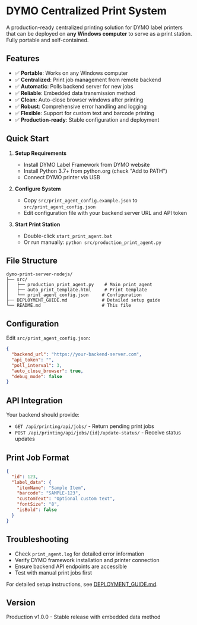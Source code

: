 # DYMO Centralized Print System

A production-ready centralized printing solution for DYMO label printers that can be deployed on **any Windows computer** to serve as a print station. Fully portable and self-contained.

## Features
- ✅ **Portable**: Works on any Windows computer
- ✅ **Centralized**: Print job management from remote backend
- ✅ **Automatic**: Polls backend server for new jobs
- ✅ **Reliable**: Embedded data transmission method
- ✅ **Clean**: Auto-close browser windows after printing
- ✅ **Robust**: Comprehensive error handling and logging
- ✅ **Flexible**: Support for custom text and barcode printing
- ✅ **Production-ready**: Stable configuration and deployment

## Quick Start

1. **Setup Requirements**
   - Install DYMO Label Framework from DYMO website
   - Install Python 3.7+ from python.org (check "Add to PATH")
   - Connect DYMO printer via USB

2. **Configure System**
   - Copy `src/print_agent_config.example.json` to `src/print_agent_config.json`
   - Edit configuration file with your backend server URL and API token

3. **Start Print Station**
   - Double-click `start_print_agent.bat`
   - Or run manually: `python src/production_print_agent.py`

## File Structure
```
dymo-print-server-nodejs/
├── src/
│   ├── production_print_agent.py    # Main print agent
│   ├── auto_print_template.html     # Print template
│   └── print_agent_config.json     # Configuration
├── DEPLOYMENT_GUIDE.md             # Detailed setup guide
└── README.md                       # This file
```

## Configuration
Edit `src/print_agent_config.json`:
```json
{
  "backend_url": "https://your-backend-server.com",
  "api_token": "",
  "poll_interval": 3,
  "auto_close_browser": true,
  "debug_mode": false
}
```

## API Integration
Your backend should provide:
- `GET /api/printing/api/jobs/` - Return pending print jobs
- `POST /api/printing/api/jobs/{id}/update-status/` - Receive status updates

## Print Job Format
```json
{
  "id": 123,
  "label_data": {
    "itemName": "Sample Item",
    "barcode": "SAMPLE-123",
    "customText": "Optional custom text",
    "fontSize": "8",
    "isBold": false
  }
}
```

## Troubleshooting
- Check `print_agent.log` for detailed error information
- Verify DYMO framework installation and printer connection
- Ensure backend API endpoints are accessible
- Test with manual print jobs first

For detailed setup instructions, see [DEPLOYMENT_GUIDE.md](DEPLOYMENT_GUIDE.md).

## Version
Production v1.0.0 - Stable release with embedded data method